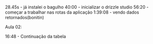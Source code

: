 28.45s - já instalei o bagulho
40:00 - inicializar o drizzle studio
56:20 - começar a trabalhar nas rotas da aplicação
1:39:08 - vendo dados retornados(bonitin)

Aula 02:

16:48 - Continuação da tabela
